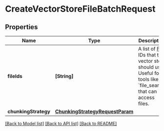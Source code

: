 # CreateVectorStoreFileBatchRequest

## Properties
Name | Type | Description | Notes
------------ | ------------- | ------------- | -------------
**fileIds** | **[String]** | A list of [File](/docs/api-reference/files) IDs that the vector store should use. Useful for tools like &#x60;file_search&#x60; that can access files. | 
**chunkingStrategy** | [**ChunkingStrategyRequestParam**](ChunkingStrategyRequestParam.md) |  | [optional] 

[[Back to Model list]](../README.md#documentation-for-models) [[Back to API list]](../README.md#documentation-for-api-endpoints) [[Back to README]](../README.md)


